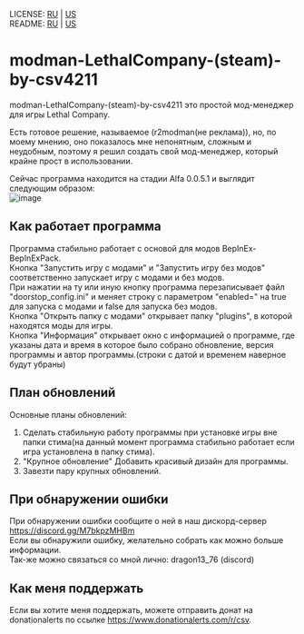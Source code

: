 LICENSE: [RU](https://github.com/csv4211/modman-steam-LethalCompany-by-csv4211/blob/main/LICENSE.md) | [US](https://github.com/csv4211/modman-steam-LethalCompany-by-csv4211/blob/main/LICENSE.md)  
README: [RU](https://github.com/csv4211/modman-steam-LethalCompany-by-csv4211/blob/main/README_ru.md) | [US](https://github.com/csv4211/modman-steam-LethalCompany-by-csv4211/blob/main/README_us.md)  

# modman-LethalCompany-(steam)-by-csv4211

modman-LethalCompany-(steam)-by-csv4211 это простой мод-менеджер для игры Lethal Company.  

Есть готовое решение, называемое (r2modman(не реклама)), но, по моему мнению, оно показалось мне непонятным, сложным и неудобным, поэтому я решил создать свой мод-менеджер, который крайне прост в использовании.  

Сейчас программа находится на стадии Alfa 0.0.5.1 и выглядит следующим образом:  
![image](https://sun9-44.userapi.com/impg/-0ACM4dzpUc2MJXZH72qF0oZrG3hS2MGVv1Q4w/DX5o6rurP0M.jpg?size=368x126&quality=96&sign=533358360df4db5cf2cb531e4880af62&type=album)  

## Как работает программа

Программа стабильно работает с основой для модов BepInEx-BepInExPack.  
Кнопка "Запустить игру с модами" и "Запустить игру без модов" соответственно запускает игру с модами и без модов.  
При нажатии на ту или иную кнопку программа перезаписывает файл "doorstop_config.ini" и меняет строку с параметром "enabled=" на true для запуска с модами и false для запуска без модов.  
Кнопка "Открыть папку с модами" открывает папку "plugins", в которой находятся моды для игры.  
Кнопка "Информация" открывает окно с информацией о программе, где указаны дата и время в которое было собрано обновление, версия программы и автор программы.(строки с датой и временем наверное будут убраны)  

## План обновлений

Основные планы обновлений:  
1. Сделать стабильную работу программы при установке игры вне папки стима(на данный момент программа стабильно работает если игра установлена в папку стима).  
2. "Крупное обновление" Добавить красивый дизайн для программы.  
3. Завезти пару крупных обновлений.  

## При обнаружении ошибки

При обнаружении ошибки сообщите о ней в наш дискорд-сервер https://discord.gg/M7bkpzMHBm  
Если вы обнаружили ошибку, желательно собрать как можно больше информации.  
Так-же можно связаться со мной лично: dragon13_76 (discord)  

## Как меня поддержать

Если вы хотите меня поддержать, можете отправить донат на donationalerts по ссылке https://www.donationalerts.com/r/csv.  
